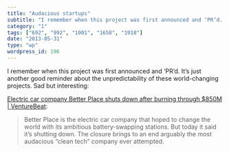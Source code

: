 ```yaml
---
title: "Audacious startups"
subtitle: "I remember when this project was first announced and ‘PR’d. It’s just another good reminder about th..."
category: "1"
tags: ["692", "992", "1001", "1658", "1918"]
date: "2013-05-31"
type: "wp"
wordpress_id: 196
---
```

I remember when this project was first announced and ‘PR’d. It’s just another good reminder about the unpredictability of these world-changing projects. Sad but interesting:

[Electric car company Better Place shuts down after burning through $850M | VentureBeat](http://venturebeat.com/2013/05/26/electric-car-company-better-place-shuts-down-after-burning-through-850m/):

> Better Place is the electric car company that hoped to change the world with its ambitious battery-swapping stations. But today it said it’s shutting down. The closure brings to an end arguably the most audacious “clean tech” company ever attempted.
